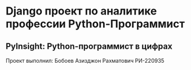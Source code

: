 # Django проект по аналитике профессии Python-Программист
## PyInsight: Python-программист в цифрах
Проект выполнил:
Бобоев Азизджон Рахматович РИ-220935